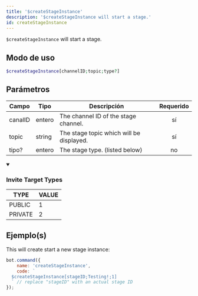 ```yaml
---
title: '$createStageInstance'
description: '$createStageInstance will start a stage.'
id: createStageInstance
---
```


`$createStageInstance` will start a stage.

## Modo de uso

```php
$createStageInstance[channelID;topic;type?]
```

## Parámetros

| Campo   | Tipo   | Descripción                              | Requerido |
| ------- | ------ | ---------------------------------------- |:---------:|
| canalID | entero | The channel ID of the stage channel.     |    sí     |
| topic   | string | The stage topic which will be displayed. |    sí     |
| tipo?   | entero | The stage type. (listed below)           |    no     |

<details open>
  <summary><h3> Invite Target Types </h3></summary>

| TYPE    | VALUE |
| ------- | ----- |
| PUBLIC  | 1     |
| PRIVATE | 2     |

</details>

## Ejemplo(s)

This will create start a new stage instance:

```javascript
bot.command({
    name: 'createStageInstance',
    code: `
  $createStageInstance[stageID;Testing!;1] 
  ` // replace "stageID" with an actual stage ID
});
```
